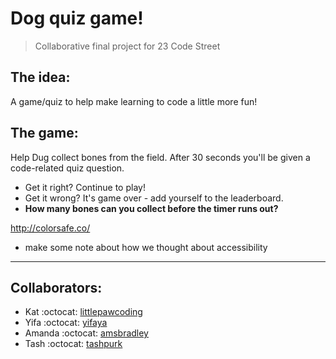 # Dog quiz game!

> Collaborative final project for 23 Code Street

## The idea:

A game/quiz to help make learning to code a little more fun!

## The game:

Help Dug collect bones from the field. After 30 seconds you'll be given a code-related quiz question.

- Get it right? Continue to play!
- Get it wrong? It's game over - add yourself to the leaderboard.
- **How many bones can you collect before the timer runs out?**

http://colorsafe.co/

- make some note about how we thought about accessibility

---

## Collaborators:

- Kat :octocat: [littlepawcoding](https://github.com/littlepawcoding)
- Yifa :octocat: [yifaya](https://github.com/yifaya)
- Amanda :octocat: [amsbradley](https://github.com/amsbradley)
- Tash :octocat: [tashpurk](https://github.com/TashPurk)
